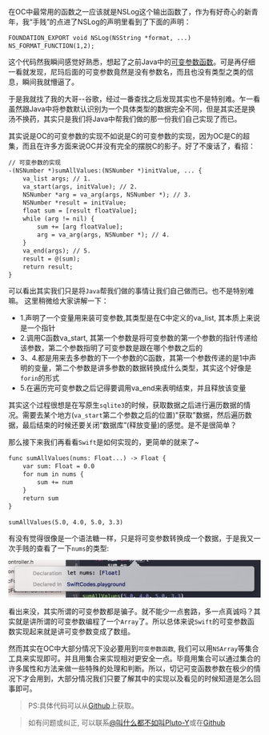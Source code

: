 在OC中最常用的函数之一应该就是NSLog这个输出函数了，作为有好奇心的新青年，我“手贱”的点进了NSLog的声明里看到了下面的声明：

```
FOUNDATION_EXPORT void NSLog(NSString *format, ...) NS_FORMAT_FUNCTION(1,2);
```

这个代码然我瞬间感觉好熟悉，想起了之前Java中的[可变参数函数](https://en.wikipedia.org/wiki/Variadic_function)。可是再仔细一看就发现，尼玛后面的可变参数竟然是没有参数名，而且也没有类型之类的信息，瞬间我就懵逼了。

于是我就找了我的大哥--谷歌，经过一番查找之后发现其实也不是特别难。乍一看虽然跟Java中将参数默认识别为一个具体类型的数据完全不同，但是其实还是换汤不换药，其实只是我们将Java中帮我们做的那一份我们自己实现了而已。

其实说是OC的可变参数的实现不如说是C的可变参数的实现，因为OC是C的超集，而且在许多方面来说OC并没有完全的摆脱C的影子。好了不废话了，看招：

```language-objectivec
// 可变参数的实现
-(NSNumber *)sumAllValues:(NSNumber *)initValue, ... {
    va_list args; // 1.
    va_start(args, initValue); // 2.
    NSNumber *arg = va_arg(args, NSNumber *); // 3.
    NSNumber *result = initValue;
    float sum = [result floatValue];
    while (arg != nil) {
        sum += [arg floatValue];
        arg = va_arg(args, NSNumber *); // 4.
    }
    va_end(args); // 5.
    result = @(sum);
    return result;
}
```

可以看出其实我们只是将`Java`帮我们做的事情让我们自己做而已。也不是特别难嘛。
这里稍微给大家讲解一下：

* 1.声明了一个变量用来装可变参数,其类型是在C中定义的va_list, 其本质上来说是一个指针
* 2.调用C函数va_start, 其第一个参数是将可变参数的第一个参数的指针传递给该参数，第二个参数指明了可变参数是跟在哪个参数之后的
* 3、4.都是用来去多参数的下一个参数的C函数，其第一个参数传递的是1中声明的变量，第二个参数是讲多参数的数据转换成什么类型，其实这个好像是`forin`的形式
* 5.在遍历完可变参数之后记得要调用va_end来表明结束，并且释放该变量

其实这个过程很想是在写原生`sqlite3`的时候，获取数据之后进行遍历数据的情况。需要去某个地方(`va_start`第二个参数之后的位置)"获取"数据，然后遍历数据，最后结束的时候还要关闭“数据库”(释放变量)的感觉。是不是很简单？

那么接下来我们再看看`Swift`是如何实现的，更简单的就来了~

```language-swift
func sumAllValues(nums: Float...) -> Float {
    var sum: Float = 0.0
    for num in nums {
        sum += num
    }
    return sum
}

sumAllValues(5.0, 4.0, 5.0, 3.3)
```

有没有觉得很像是一个语法糖一样，只是将可变参数转换成一个数据，于是我又一次手贱的查看了一下`nums`的类型:

![可变参数](../images/variadic-arguments.png)

看出来没，其实所谓的可变参数都是骗子。就不能少一点套路，多一点真诚吗？其实就是讲所谓的可变参数编程了一个`Array`了。所以总体来说`Swift`的可变参数函数实现起来就是讲可变参数变成了数组。

然而其实在OC中大部分情况下没必要用到`可变参数函数`, 我们可以用`NSArray`等集合工具来实现即可。并且用集合来实现相对更安全一点。毕竟用集合可以通过集合的许多属性和方法来做一些特殊的处理和判断。所以，切记可变函数参数在极少的情况下才会用到，大部分情况我们只要了解其中的实现以及看见的时候知道是怎么回事即可。

> PS:具体代码可以从[Github](https://github.com/NSCookies)上获取。

> 如有问题或纠正, 可以联系[@叫什么都不如叫Pluto-Y](http://weibo.com/plutoy0504)或在[Github](https://github.com/NSCookies)